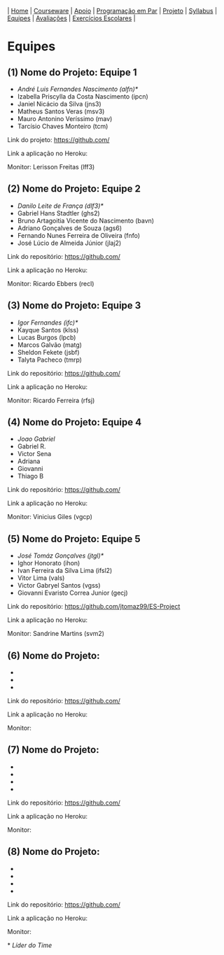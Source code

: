 | [Home](https://github.com/vinicius3w/if977) | [Courseware](/pages/courseware.md) | [Apoio](/pages/apoio.md) | [Programação em Par](/pages/pairprogramming.md) | [Projeto](/pages/projeto.md) | [Syllabus](/pages/syllabus.md) | [Equipes](/pages/equipes.md) | [Avaliações](/pages/avaliacoes.md) | [Exercícios Escolares](/pages/exerciciosescolares.md) |

# Equipes

## (1) Nome do Projeto: Equipe 1

* _André Luis Fernandes Nascimento (alfn)*_
* Izabella Priscylla da Costa Nascimento (ipcn)
* Janiel Nicácio da Silva (jns3)
* Matheus Santos Veras (msv3)
* Mauro Antonino Veríssimo (mav)
* Tarcísio Chaves Monteiro (tcm)

Link do projeto: <https://github.com/>

Link a aplicação no Heroku: 

Monitor: Lerisson Freitas (lff3)

## (2) Nome do Projeto: Equipe 2

* _Danilo Leite de França (dlf3)*_
* Gabriel Hans Stadtler (ghs2)
* Bruno Artagoitia Vicente do Nascimento (bavn)
* Adriano Gonçalves de Souza (ags6)
* Fernando Nunes Ferreira de Oliveira (fnfo)
* José Lúcio de Almeida Júnior (jlaj2)

Link do repositório: <https://github.com/>

Link a aplicação no Heroku:

Monitor: Ricardo Ebbers (recl)

## (3) Nome do Projeto: Equipe 3

* _Igor Fernandes (ifc)*_
* Kayque Santos (klss)
* Lucas Burgos (lpcb)
* Marcos Galvão (matg)
* Sheldon Fekete (jsbf)
* Talyta Pacheco (tmrp)

Link do repositório: <https://github.com/>

Link a aplicação no Heroku:

Monitor: Ricardo Ferreira (rfsj)

## (4) Nome do Projeto: Equipe 4

* _Joao Gabriel_
* Gabriel R.
* Victor Sena
* Adriana
* Giovanni
* Thiago B

Link do repositório: <https://github.com/>

Link a aplicação no Heroku:

Monitor: Vinicius Giles (vgcp)

## (5) Nome do Projeto: Equipe 5

* _José Tomáz Gonçalves (jtgl)*_
* Ighor Honorato (ihon)
* Ivan Ferreira da Silva Lima (ifsl2)
* Vitor Lima (vals)
* Victor Gabryel Santos (vgss)
* Giovanni Evaristo Correa Junior (gecj)

Link do repositório: <https://github.com/jtomaz99/ES-Project>

Link a aplicação no Heroku:

Monitor: Sandrine Martins (svm2)

## (6) Nome do Projeto: 

* 
* 
* 

Link do repositório: <https://github.com/>

Link a aplicação no Heroku:

Monitor: 

## (7) Nome do Projeto:  

* 
* 
* 
* 

Link do repositório: <https://github.com/>

Link a aplicação no Heroku:

Monitor: 

## (8) Nome do Projeto:  

* 
* 
* 
* 

Link do repositório: <https://github.com/>

Link a aplicação no Heroku:

Monitor: 

\* _Líder do Time_
